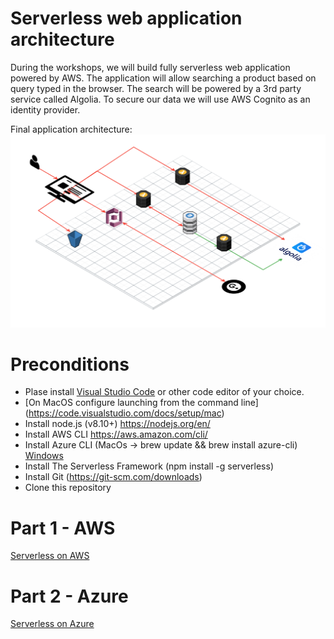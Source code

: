# Serverless web application architecture
During the workshops, we will build fully serverless web application powered by AWS.
The application will allow searching a product based on query typed in the browser. The search will be powered by a 3rd party service called Algolia. To secure our data we will use AWS Cognito as an identity provider.

Final application architecture:
![App architecture](https://raw.githubusercontent.com/Marcin-Duszynski/IntroductionToServerless-workshops/master/doc/img/ServerlessAppArchitecture.png "Final application architecture")

# Preconditions
- Plase install [Visual Studio Code](https://code.visualstudio.com/ "Visual Studio Code") or other code editor of your choice.
- [On MacOS configure launching from the command line] (https://code.visualstudio.com/docs/setup/mac)
- Install node.js (v8.10+) https://nodejs.org/en/
- Install AWS CLI https://aws.amazon.com/cli/
- Install Azure CLI (MacOs -> brew update && brew install azure-cli) [Windows](https://docs.microsoft.com/pl-pl/cli/azure/install-azure-cli-windows?view=azure-cli-latest)
- Install The Serverless Framework (npm install -g serverless)
- Install Git (https://git-scm.com/downloads)
- Clone this repository

# Part 1 - AWS
[Serverless on AWS](aws.md)

# Part 2 - Azure
[Serverless on Azure](azure.md)
